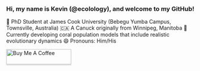### Hi, my name is Kevin (@ecolology), and welcome to my GitHub!


:kangaroo:  PhD Student at James Cook University (Bebegu Yumba Campus, Townsville, Australia)
:canada:  A Canuck originally from Winnipeg, Manitoba 
:tropical_fish:  Currently developing coral population models that include realistic evolutionary dynamics
😄  Pronouns: Him/His

<a href="https://www.buymeacoffee.com/ecolology" target="_blank"><img src="https://www.buymeacoffee.com/assets/img/custom_images/orange_img.png" alt="Buy Me A Coffee" style="height: 41px !important;width: 174px !important;box-shadow: 0px 3px 2px 0px rgba(190, 190, 190, 0.5) !important;-webkit-box-shadow: 0px 3px 2px 0px rgba(190, 190, 190, 0.5) !important;" ></a>


